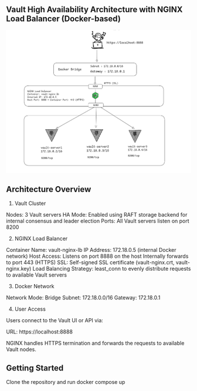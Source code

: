 ## Vault High Availability Architecture with NGINX Load Balancer (Docker-based)

![alt text](image.png)

## Architecture Overview

1. Vault Cluster

Nodes: 3 Vault servers
HA Mode: Enabled using RAFT storage backend for internal consensus and leader election
Ports: All Vault servers listen on port 8200

2. NGINX Load Balancer

Container Name: vault-nginx-lb
IP Address: 172.18.0.5 (internal Docker network)
Host Access:
    Listens on port 8888 on the host
    Internally forwards to port 443 (HTTPS)
SSL: Self-signed SSL certificate (vault-nginx.crt, vault-nginx.key)
Load Balancing Strategy: least_conn to evenly distribute requests to available Vault servers

3. Docker Network

Network Mode: Bridge
Subnet: 172.18.0.0/16
Gateway: 172.18.0.1

4. User Access

Users connect to the Vault UI or API via:

URL: https://localhost:8888

NGINX handles HTTPS termination and forwards the requests to available Vault nodes.

## Getting Started

Clone the repository and run docker compose up 

